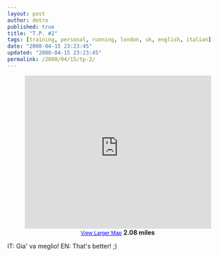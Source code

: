 ```yaml
---
layout: post
author: detro
published: true
title: "T.P. #2"
tags: [training, personal, running, london, uk, english, italian]
date: "2008-04-15 23:23:45"
updated: "2008-04-15 23:23:45"
permalink: /2008/04/15/tp-2/
---
```


<div align="center">
<iframe width="425" height="350" frameborder="0" scrolling="no" marginheight="0" marginwidth="0" src="http://maps.google.co.uk/maps/ms?ie=UTF8&amp;hl=en&amp;msa=0&amp;ll=51.50631,-0.09888&amp;spn=0.015413,0.041456&amp;t=h&amp;msid=108844976807441536323.00044af089afa7d374d93&amp;output=embed&amp;s=AARTsJqtuKdD1D8BBez6NozaWyciIwqE3A"></iframe><br /><small><a href="http://maps.google.co.uk/maps/ms?ie=UTF8&amp;hl=en&amp;msa=0&amp;ll=51.50631,-0.09888&amp;spn=0.015413,0.041456&amp;t=h&amp;msid=108844976807441536323.00044af089afa7d374d93&amp;source=embed" style="color:#0000FF;text-align:left">View Larger Map</a></small>
<strong>2.08 miles</strong>
</div>

IT: Gia' va meglio!
EN: That's better!
;)
